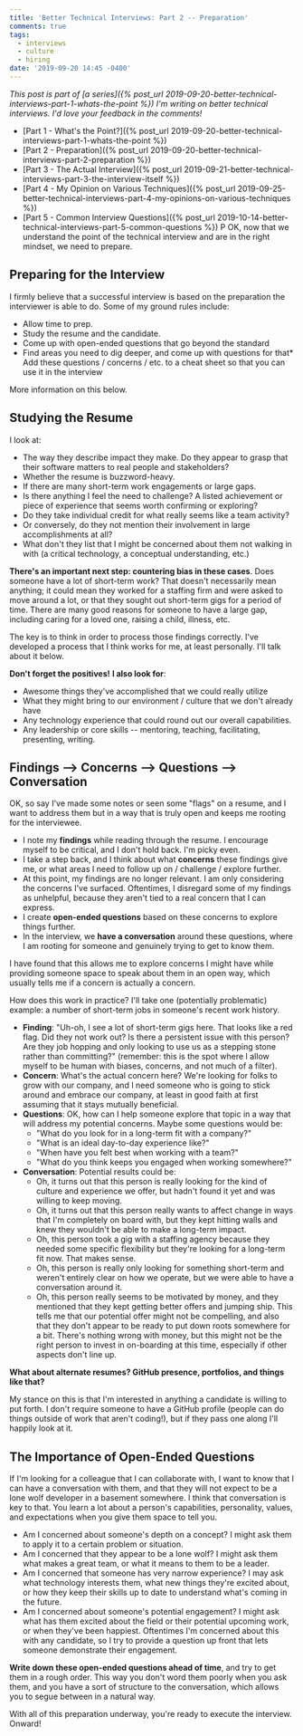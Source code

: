 ```yaml
---
title: 'Better Technical Interviews: Part 2 -- Preparation'
comments: true
tags:
  - interviews
  - culture
  - hiring
date: '2019-09-20 14:45 -0400'
---
```


_This post is part of [a series]({% post_url 2019-09-20-better-technical-interviews-part-1-whats-the-point %}) I'm writing on better technical interviews. I'd love your feedback in the comments!_

* [Part 1 - What's the Point?]({% post_url 2019-09-20-better-technical-interviews-part-1-whats-the-point %})
* [Part 2 - Preparation]({% post_url 2019-09-20-better-technical-interviews-part-2-preparation %})
* [Part 3 - The Actual Interview]({% post_url 2019-09-21-better-technical-interviews-part-3-the-interview-itself %})
* [Part 4 - My Opinion on Various Techniques]({% post_url 2019-09-25-better-technical-interviews-part-4-my-opinions-on-various-techniques %})
* [Part 5 - Common Interview Questions]({% post_url 2019-10-14-better-technical-interviews-part-5-common-questions %})
P
OK, now that we understand the point of the technical interview and are in the right mindset, we need to prepare.

## Preparing for the Interview

I firmly believe that a successful interview is based on the preparation the interviewer is able to do. Some of my ground rules include:

* Allow time to prep.
* Study the resume and the candidate.
* Come up with open-ended questions that go beyond the standard
* Find areas you need to dig deeper, and come up with questions for that* Add these questions / concerns / etc. to a cheat sheet so that you can use it in the interview

More information on this below.

## Studying the Resume

I look at:

* The way they describe impact they make. Do they appear to grasp that their software matters to real people and stakeholders?
* Whether the resume is buzzword-heavy.
* If there are many short-term work engagements or large gaps.
* Is there anything I feel the need to challenge? A listed achievement or piece of experience that seems worth confirming or exploring?
* Do they take individual credit for what really seems like a team activity?
* Or conversely, do they not mention their involvement in large accomplishments at all?
* What don't they list that I might be concerned about them not walking in with (a critical technology, a conceptual understanding, etc.)

**There's an important next step: countering bias in these cases**. Does someone have a lot of short-term work? That doesn't necessarily mean anything; it could mean they worked for a staffing firm and were asked to move around a lot, or that they sought out short-term gigs for a period of time. There are many good reasons for someone to have a large gap, including caring for a loved one, raising a child, illness, etc.

The key is to think in order to process those findings correctly. I've developed a process that I think works for me, at least personally. I'll talk about it below.

**Don't forget the positives!** **I also look for**:

* Awesome things they've accomplished that we could really utilize
* What they might bring to our environment / culture that we don't already have
* Any technology experience that could round out our overall capabilities.
* Any leadership or core skills -- mentoring, teaching, facilitating, presenting, writing.

## Findings --> Concerns --> Questions --> Conversation

OK, so say I've made some notes or seen some "flags" on a resume, and I want to address them but in a way that is truly open and keeps me rooting for the interviewee.

* I note my **findings** while reading through the resume. I encourage myself to be critical, and I don't hold back. I'm picky even.
* I take a step back, and I think about what **concerns** these findings give me, or what areas I need to follow up on / challenge / explore further.
* At this point, my findings are no longer relevant. I am only considering the concerns I've surfaced. Oftentimes, I disregard some of my findings as unhelpful, because they aren't tied to a real concern that I can express.
* I create **open-ended questions** based on these concerns to explore things further.
* In the interview, we **have a conversation** around these questions, where I am rooting for someone and genuinely trying to get to know them.

I have found that this allows me to explore concerns I might have while providing someone space to speak about them in an open way, which usually tells me if a concern is actually a concern.

How does this work in practice? I'll take one (potentially problematic) example: a number of short-term jobs in someone's recent work history.

* **Finding**: "Uh-oh, I see a lot of short-term gigs here. That looks like a red flag. Did they not work out? Is there a persistent issue with this person? Are they job hopping and only looking to use us as a stepping stone rather than committing?" (remember: this is the spot where I allow myself to be human with biases, concerns, and not much of a filter).
* **Concern**: What's the actual concern here? We're looking for folks to grow with our company, and I need someone who is going to stick around and embrace our company, at least in good faith at first assuming that it stays mutually beneficial.
* **Questions**: OK, how can I help someone explore that topic in a way that will address my potential concerns. Maybe some questions would be:  
  * "What do you look for in a long-term fit with a company?"  
  * "What is an ideal day-to-day experience like?"
  * "When have you felt best when working with a team?"
  * "What do you think keeps you engaged when working somewhere?"
* **Conversation**: Potential results could be:
  * Oh, it turns out that this person is really looking for the kind of culture and experience we offer, but hadn't found it yet and was willing to keep moving.
  * Oh, it turns out that this person really wants to affect change in ways that I'm completely on board with, but they kept hitting walls and knew they wouldn't be able to make a long-term impact.  
  * Oh, this person took a gig with a staffing agency because they needed some specific flexibility but they're looking for a long-term fit now. That makes sense.  
  * Oh, this person is really only looking for something short-term and weren't entirely clear on how we operate, but we were able to have a conversation around it.  
  * Oh, this person really seems to be motivated by money, and they mentioned that they kept getting better offers and jumping ship. This tells me that our potential offer might not be compelling, and also that they don't appear to be ready to put down roots somewhere for a bit. There's nothing wrong with money, but this might not be the right person to invest in on-boarding at this time, especially if other aspects don't line up.

**What about alternate resumes? GitHub presence, portfolios, and things like that?**

My stance on this is that I'm interested in anything a candidate is willing to put forth. I don't require someone to have a GitHub profile (people can do things outside of work that aren't coding!), but if they pass one along I'll happily look at it.

## The Importance of Open-Ended Questions

If I'm looking for a colleague that I can collaborate with, I want to know that I can have a conversation with them, and that they will not expect to be a lone wolf developer in a basement somewhere. I think that conversation is key to that. You learn a lot about a person's capabilities, personality, values, and expectations when you give them space to tell you.

* Am I concerned about someone's depth on a concept? I might ask them to apply it to a certain problem or situation.
* Am I concerned that they appear to be a lone wolf? I might ask them what makes a great team, or what it means to them to be a leader.
* Am I concerned that someone has very narrow experience? I may ask what technology interests them, what new things they're excited about, or how they keep their skills up to date to understand what's coming in the future.
* Am I concerned about someone's potential engagement? I might ask what has them excited about the field or their potential upcoming work, or when they've been happiest. Oftentimes I'm concerned about this with any candidate, so I try to provide a question up front that lets someone demonstrate their engagement.

**Write down these open-ended questions ahead of time**, and try to get them in a rough order. This way you don't word them poorly when you ask them, and you have a sort of structure to the conversation, which allows you to segue between in a natural way.

With all of this preparation underway, you're ready to execute the interview. Onward!
